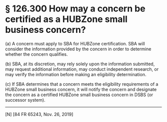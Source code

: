 # § 126.300   How may a concern be certified as a HUBZone small business concern?

(a) A concern must apply to SBA for HUBZone certification. SBA will consider the information provided by the concern in order to determine whether the concern qualifies.


(b) SBA, at its discretion, may rely solely upon the information submitted, may request additional information, may conduct independent research, or may verify the information before making an eligibility determination.


(c) If SBA determines that a concern meets the eligibility requirements of a HUBZone small business concern, it will notify the concern and designate the concern as a certified HUBZone small business concern in DSBS (or successor system).



---

[N] [84 FR 65243, Nov. 26, 2019]




